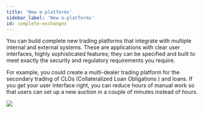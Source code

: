 ```yaml
---
title: 'New e-platforms'
sidebar_label: 'New e-platforms'
id: complete-exchanges
---
```


You can build complete new trading platforms that integrate with multiple internal and external systems. These are applications with clear user interfaces, highly sophisticated features; they can be specified and built to meet exactly the security and regulatory requirements you require. 

For example, you could create a multi-dealer trading platform for the secondary trading of CLOs (Collateralized Loan Obligations ) and loans. If you get your user interface right, you can reduce hours of manual work so that users can set up a new auction in a couple of minutes instead of hours.

![](/img/trading-platform-example.png)